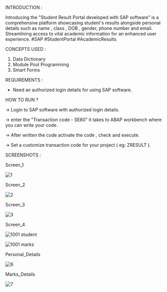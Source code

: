 INTRODUCTION :

Introducing the "Student Result Portal developed with SAP software" is a comprehensive platform showcasing student's results alongside personal details such as name , class , DOB , gender, phone number and email. Streamlining access to vital academic information for an enhanced user experience. #SAP #StudentPortal #AcademicResults


CONCEPTS USED :

1.  Data Dictionary
2.  Module Pool Programming
3.  Smart Forms


REQUIREMENTS :
* Need an authorized login details for using SAP software.


HOW TO RUN ?


-> Login to SAP software with authorized login details.


-> enter the "Transaction code - SE80" it takes to ABAP workbench where you can write your code.


-> After written the code activate the code , check and execute.


-> Set a customize transaction code for your project ( eg: ZRESULT ).



SCREENSHOTS :


Screen_1


![1](https://github.com/Sandhiya-S5303/Student_Result_Portal-SAP/assets/110396890/9d3eeb80-b4e2-47c8-ae4a-9f5a4824eee1)


Screen_2


![2](https://github.com/Sandhiya-S5303/Student_Result_Portal-SAP/assets/110396890/d1307728-2342-4ce8-a9ce-4a85641dc6ea)


Screen_3


![3](https://github.com/Sandhiya-S5303/Student_Result_Portal-SAP/assets/110396890/349d1ab3-5e44-42bc-9ea3-53ad0b07166d)


Screen_4


![1001 student](https://github.com/Sandhiya-S5303/Student_Result_Portal-SAP/assets/110396890/a58073e8-1a32-49cc-b5e5-99968a8f75c1)


![1001 marks](https://github.com/Sandhiya-S5303/Student_Result_Portal-SAP/assets/110396890/ab953058-ce00-4ad5-9a7c-dc82a43d0d89)


Personal_Details


![6](https://github.com/Sandhiya-S5303/Student_Result_Portal-SAP/assets/110396890/649e3f99-159b-4c63-b075-fe0c689f57c1)


Marks_Details


![7](https://github.com/Sandhiya-S5303/Student_Result_Portal-SAP/assets/110396890/5d5374aa-795a-4c37-819c-cbb229158179)




